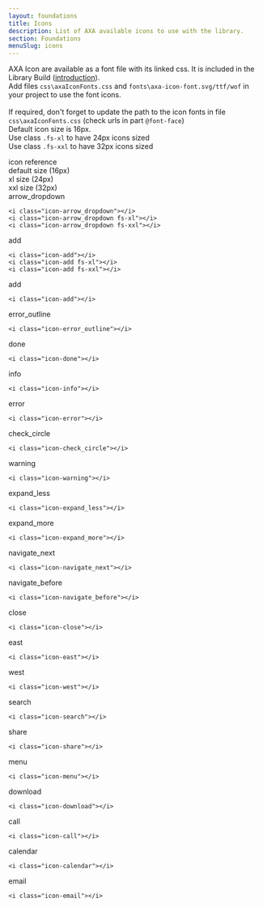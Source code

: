 ```yaml
---
layout: foundations
title: Icons
description: List of AXA available icons to use with the library. 
section: Foundations 
menuSlug: icons
---
```


<p class="text-justify pe-md-8 pe-lg-11 pb-4">
  AXA Icon are available as a font file with its linked css. It is included in
  the Library Build (<a href="./">introduction</a>). <br />Add files
  <code>css\axaIconFonts.css</code> and
  <code>fonts\axa-icon-font.svg/ttf/wof</code> in your project to use the font
  icons. <br /><br />If required, don't forget to update the path to the icon
  fonts in file <code>css\axaIconFonts.css</code> (check urls in part
  <code>@font-face</code>) <br />Default icon size is 16px. <br />Use class
  <code>.fs-xl</code> to have 24px icons sized <br />Use class
  <code>.fs-xxl</code> to have 32px icons sized
</p>
<div class="ax-example p-md-3 border text-center">
  <div class="row pb-3 mb-3 border-bottom">
    <div class="col-6 border-end text-start">icon reference</div>
    <div class="col-2 border-end">default size (16px)</div>
    <div class="col-2 border-end">xl size (24px)</div>
    <div class="col-2 border-start">xxl size (32px)</div>
  </div>
  <div class="row">
    <div class="col-6 text-start h2">arrow_dropdown</div>
    <div class="col-2">
      <i class="icon-arrow_dropdown"></i>
    </div>
    <div class="col-2">
      <i class="icon-arrow_dropdown fs-xl"></i>
    </div>
    <div class="col-2">
      <i class="icon-arrow_dropdown fs-xxl"></i>
    </div>
  </div>
</div>
<div class="pb-1">
  <pre
    class="p-md-2"
  ><code class="language-html" data-lang="html">&lt;i class="icon-arrow_dropdown"&gt;&lt;/i&gt;
&lt;i class="icon-arrow_dropdown fs-xl"&gt;&lt;/i&gt;
&lt;i class="icon-arrow_dropdown fs-xxl"&gt;&lt;/i&gt;</code></pre>
</div>

<div class="ax-example p-md-3 border text-center">
  <div class="row">
    <div class="col-6 text-start h2">add</div>
    <div class="col-2">
      <i class="icon-add"></i>
    </div>
    <div class="col-2">
      <i class="icon-add fs-xl"></i>
    </div>
    <div class="col-2">
      <i class="icon-add fs-xxl"></i>
    </div>
  </div>
</div>
<div class="pb-1">
  <pre
    class="p-md-2"
  ><code class="language-html" data-lang="html">&lt;i class="icon-add"&gt;&lt;/i&gt;
&lt;i class="icon-add fs-xl"&gt;&lt;/i&gt;
&lt;i class="icon-add fs-xxl"&gt;&lt;/i&gt;</code></pre>
</div>
<div class="ax-example p-md-3 border text-center">
  <div class="row">
    <div class="col-6 text-start h2">add</div>
    <div class="col-2">
      <i class="icon-add"></i>
    </div>
    <div class="col-2">
      <i class="icon-add fs-xl"></i>
    </div>
    <div class="col-2">
      <i class="icon-add fs-xxl"></i>
    </div>
  </div>
</div>
<div class="pb-1">
  <pre
    class="p-md-2"
  ><code class="language-html" data-lang="html">&lt;i class="icon-add"&gt;&lt;/i&gt;</code></pre>
</div>
<div class="ax-example p-md-3 border text-center">
  <div class="row">
    <div class="col-6 text-start h2">error_outline</div>
    <div class="col-2">
      <i class="icon-error_outline"></i>
    </div>
    <div class="col-2">
      <i class="icon-error_outline fs-xl"></i>
    </div>
    <div class="col-2">
      <i class="icon-error_outline fs-xxl"></i>
    </div>
  </div>
</div>
<div class="pb-1">
  <pre
    class="p-md-2"
  ><code class="language-html" data-lang="html">&lt;i class="icon-error_outline"&gt;&lt;/i&gt;</code></pre>
</div>
<div class="ax-example p-md-3 border text-center">
  <div class="row">
    <div class="col-6 text-start h2">done</div>
    <div class="col-2">
      <i class="icon-done"></i>
    </div>
    <div class="col-2">
      <i class="icon-done fs-xl"></i>
    </div>
    <div class="col-2">
      <i class="icon-done fs-xxl"></i>
    </div>
  </div>
</div>
<div class="pb-1">
  <pre
    class="p-md-2"
  ><code class="language-html" data-lang="html">&lt;i class="icon-done"&gt;&lt;/i&gt;</code></pre>
</div>
<div class="ax-example p-md-3 border text-center">
  <div class="row">
    <div class="col-6 text-start h2">info</div>
    <div class="col-2">
      <i class="icon-info"></i>
    </div>
    <div class="col-2">
      <i class="icon-info fs-xl"></i>
    </div>
    <div class="col-2">
      <i class="icon-info fs-xxl"></i>
    </div>
  </div>
</div>
<div class="pb-1">
  <pre
    class="p-md-2"
  ><code class="language-html" data-lang="html">&lt;i class="icon-info"&gt;&lt;/i&gt;</code></pre>
</div>
<div class="ax-example p-md-3 border text-center">
  <div class="row">
    <div class="col-6 text-start h2">error</div>
    <div class="col-2">
      <i class="icon-error"></i>
    </div>
    <div class="col-2">
      <i class="icon-error fs-xl"></i>
    </div>
    <div class="col-2">
      <i class="icon-error fs-xxl"></i>
    </div>
  </div>
</div>
<div class="pb-1">
  <pre
    class="p-md-2"
  ><code class="language-html" data-lang="html">&lt;i class="icon-error"&gt;&lt;/i&gt;</code></pre>
</div>
<div class="ax-example p-md-3 border text-center">
  <div class="row">
    <div class="col-6 text-start h2">check_circle</div>
    <div class="col-2">
      <i class="icon-check_circle"></i>
    </div>
    <div class="col-2">
      <i class="icon-check_circle fs-xl"></i>
    </div>
    <div class="col-2">
      <i class="icon-check_circle fs-xxl"></i>
    </div>
  </div>
</div>
<div class="pb-1">
  <pre
    class="p-md-2"
  ><code class="language-html" data-lang="html">&lt;i class="icon-check_circle"&gt;&lt;/i&gt;</code></pre>
</div>
<div class="ax-example p-md-3 border text-center">
  <div class="row">
    <div class="col-6 text-start h2">warning</div>
    <div class="col-2">
      <i class="icon-warning"></i>
    </div>
    <div class="col-2">
      <i class="icon-warning fs-xl"></i>
    </div>
    <div class="col-2">
      <i class="icon-warning fs-xxl"></i>
    </div>
  </div>
</div>
<div class="pb-1">
  <pre
    class="p-md-2"
  ><code class="language-html" data-lang="html">&lt;i class="icon-warning"&gt;&lt;/i&gt;</code></pre>
</div>
<div class="ax-example p-md-3 border text-center">
  <div class="row">
    <div class="col-6 text-start h2">expand_less</div>
    <div class="col-2">
      <i class="icon-expand_less"></i>
    </div>
    <div class="col-2">
      <i class="icon-expand_less fs-xl"></i>
    </div>
    <div class="col-2">
      <i class="icon-expand_less fs-xxl"></i>
    </div>
  </div>
</div>
<div class="pb-1">
  <pre
    class="p-md-2"
  ><code class="language-html" data-lang="html">&lt;i class="icon-expand_less"&gt;&lt;/i&gt;</code></pre>
</div>
<div class="ax-example p-md-3 border text-center">
  <div class="row">
    <div class="col-6 text-start h2">expand_more</div>
    <div class="col-2">
      <i class="icon-expand_more"></i>
    </div>
    <div class="col-2">
      <i class="icon-expand_more fs-xl"></i>
    </div>
    <div class="col-2">
      <i class="icon-expand_more fs-xxl"></i>
    </div>
  </div>
</div>
<div class="pb-1">
  <pre
    class="p-md-2"
  ><code class="language-html" data-lang="html">&lt;i class="icon-expand_more"&gt;&lt;/i&gt;</code></pre>
</div>
<div class="ax-example p-md-3 border text-center">
  <div class="row">
    <div class="col-6 text-start h2">navigate_next</div>
    <div class="col-2">
      <i class="icon-navigate_next"></i>
    </div>
    <div class="col-2">
      <i class="icon-navigate_next fs-xl"></i>
    </div>
    <div class="col-2">
      <i class="icon-navigate_next fs-xxl"></i>
    </div>
  </div>
</div>
<div class="pb-1">
  <pre
    class="p-md-2"
  ><code class="language-html" data-lang="html">&lt;i class="icon-navigate_next"&gt;&lt;/i&gt;</code></pre>
</div>
<div class="ax-example p-md-3 border text-center">
  <div class="row">
    <div class="col-6 text-start h2">navigate_before</div>
    <div class="col-2">
      <i class="icon-navigate_before"></i>
    </div>
    <div class="col-2">
      <i class="icon-navigate_before fs-xl"></i>
    </div>
    <div class="col-2">
      <i class="icon-navigate_before fs-xxl"></i>
    </div>
  </div>
</div>
<div class="pb-1">
  <pre
    class="p-md-2"
  ><code class="language-html" data-lang="html">&lt;i class="icon-navigate_before"&gt;&lt;/i&gt;</code></pre>
</div>
<div class="ax-example p-md-3 border text-center">
  <div class="row">
    <div class="col-6 text-start h2">close</div>
    <div class="col-2">
      <i class="icon-close"></i>
    </div>
    <div class="col-2">
      <i class="icon-close fs-xl"></i>
    </div>
    <div class="col-2">
      <i class="icon-close fs-xxl"></i>
    </div>
  </div>
</div>
<div class="pb-1">
  <pre
    class="p-md-2"
  ><code class="language-html" data-lang="html">&lt;i class="icon-close"&gt;&lt;/i&gt;</code></pre>
</div>
<div class="ax-example p-md-3 border text-center">
  <div class="row">
    <div class="col-6 text-start h2">east</div>
    <div class="col-2">
      <i class="icon-east"></i>
    </div>
    <div class="col-2">
      <i class="icon-east fs-xl"></i>
    </div>
    <div class="col-2">
      <i class="icon-east fs-xxl"></i>
    </div>
  </div>
</div>
<div class="pb-1">
  <pre
    class="p-md-2"
  ><code class="language-html" data-lang="html">&lt;i class="icon-east"&gt;&lt;/i&gt;</code></pre>
</div>
<div class="ax-example p-md-3 border text-center">
  <div class="row">
    <div class="col-6 text-start h2">west</div>
    <div class="col-2">
      <i class="icon-west"></i>
    </div>
    <div class="col-2">
      <i class="icon-west fs-xl"></i>
    </div>
    <div class="col-2">
      <i class="icon-west fs-xxl"></i>
    </div>
  </div>
</div>
<div class="pb-1">
  <pre
    class="p-md-2"
  ><code class="language-html" data-lang="html">&lt;i class="icon-west"&gt;&lt;/i&gt;</code></pre>
</div>
<div class="ax-example p-md-3 border text-center">
  <div class="row">
    <div class="col-6 text-start h2">search</div>
    <div class="col-2">
      <i class="icon-search"></i>
    </div>
    <div class="col-2">
      <i class="icon-search fs-xl"></i>
    </div>
    <div class="col-2">
      <i class="icon-search fs-xxl"></i>
    </div>
  </div>
</div>
<div class="pb-1">
  <pre
    class="p-md-2"
  ><code class="language-html" data-lang="html">&lt;i class="icon-search"&gt;&lt;/i&gt;</code></pre>
</div>
<div class="ax-example p-md-3 border text-center">
  <div class="row">
    <div class="col-6 text-start h2">share</div>
    <div class="col-2">
      <i class="icon-share"></i>
    </div>
    <div class="col-2">
      <i class="icon-share fs-xl"></i>
    </div>
    <div class="col-2">
      <i class="icon-share fs-xxl"></i>
    </div>
  </div>
</div>
<div class="pb-1">
  <pre
    class="p-md-2"
  ><code class="language-html" data-lang="html">&lt;i class="icon-share"&gt;&lt;/i&gt;</code></pre>
</div>
<div class="ax-example p-md-3 border text-center">
  <div class="row">
    <div class="col-6 text-start h2">menu</div>
    <div class="col-2">
      <i class="icon-menu"></i>
    </div>
    <div class="col-2">
      <i class="icon-menu fs-xl"></i>
    </div>
    <div class="col-2">
      <i class="icon-menu fs-xxl"></i>
    </div>
  </div>
</div>
<div class="pb-1">
  <pre
    class="p-md-2"
  ><code class="language-html" data-lang="html">&lt;i class="icon-menu"&gt;&lt;/i&gt;</code></pre>
</div>
<div class="ax-example p-md-3 border text-center">
  <div class="row">
    <div class="col-6 text-start h2">download</div>
    <div class="col-2">
      <i class="icon-download"></i>
    </div>
    <div class="col-2">
      <i class="icon-download fs-xl"></i>
    </div>
    <div class="col-2">
      <i class="icon-download fs-xxl"></i>
    </div>
  </div>
</div>
<div class="pb-1">
  <pre
    class="p-md-2"
  ><code class="language-html" data-lang="html">&lt;i class="icon-download"&gt;&lt;/i&gt;</code></pre>
</div>
<div class="ax-example p-md-3 border text-center">
  <div class="row">
    <div class="col-6 text-start h2">call</div>
    <div class="col-2">
      <i class="icon-call"></i>
    </div>
    <div class="col-2">
      <i class="icon-call fs-xl"></i>
    </div>
    <div class="col-2">
      <i class="icon-call fs-xxl"></i>
    </div>
  </div>
</div>
<div class="pb-1">
  <pre
    class="p-md-2"
  ><code class="language-html" data-lang="html">&lt;i class="icon-call"&gt;&lt;/i&gt;</code></pre>
</div>
<div class="ax-example p-md-3 border text-center">
  <div class="row">
    <div class="col-6 text-start h2">calendar</div>
    <div class="col-2">
      <i class="icon-calendar"></i>
    </div>
    <div class="col-2">
      <i class="icon-calendar fs-xl"></i>
    </div>
    <div class="col-2">
      <i class="icon-calendar fs-xxl"></i>
    </div>
  </div>
</div>
<div class="pb-1">
  <pre
    class="p-md-2"
  ><code class="language-html" data-lang="html">&lt;i class="icon-calendar"&gt;&lt;/i&gt;</code></pre>
</div>
<div class="ax-example p-md-3 border text-center">
  <div class="row">
    <div class="col-6 text-start h2">email</div>
    <div class="col-2">
      <i class="icon-email"></i>
    </div>
    <div class="col-2">
      <i class="icon-email fs-xl"></i>
    </div>
    <div class="col-2">
      <i class="icon-email fs-xxl"></i>
    </div>
  </div>
</div>
<div class="pb-1">
  <pre
    class="p-md-2"
  ><code class="language-html" data-lang="html">&lt;i class="icon-email"&gt;&lt;/i&gt;</code></pre>
</div>
